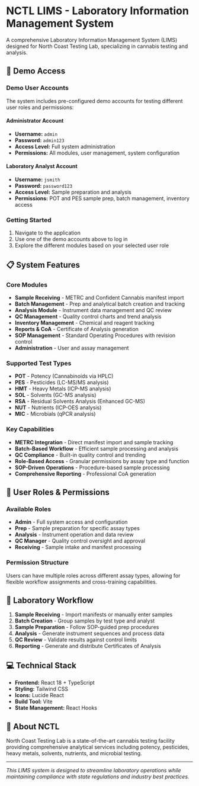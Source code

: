 # NCTL LIMS - Laboratory Information Management System

A comprehensive Laboratory Information Management System (LIMS) designed for North Coast Testing Lab, specializing in cannabis testing and analysis.

## 🚀 Demo Access

### Demo User Accounts

The system includes pre-configured demo accounts for testing different user roles and permissions:

#### **Administrator Account**
- **Username:** `admin`
- **Password:** `admin123`
- **Access Level:** Full system administration
- **Permissions:** All modules, user management, system configuration

#### **Laboratory Analyst Account**
- **Username:** `jsmith`
- **Password:** `password123`
- **Access Level:** Sample preparation and analysis
- **Permissions:** POT and PES sample prep, batch management, inventory access

### Getting Started
1. Navigate to the application
2. Use one of the demo accounts above to log in
3. Explore the different modules based on your selected user role

## 📋 System Features

### Core Modules
- **Sample Receiving** - METRC and Confident Cannabis manifest import
- **Batch Management** - Prep and analytical batch creation and tracking
- **Analysis Module** - Instrument data management and QC review
- **QC Management** - Quality control charts and trend analysis
- **Inventory Management** - Chemical and reagent tracking
- **Reports & CoA** - Certificate of Analysis generation
- **SOP Management** - Standard Operating Procedures with revision control
- **Administration** - User and assay management

### Supported Test Types
- **POT** - Potency (Cannabinoids via HPLC)
- **PES** - Pesticides (LC-MS/MS analysis)
- **HMT** - Heavy Metals (ICP-MS analysis)
- **SOL** - Solvents (GC-MS analysis)
- **RSA** - Residual Solvents Analysis (Enhanced GC-MS)
- **NUT** - Nutrients (ICP-OES analysis)
- **MIC** - Microbials (qPCR analysis)

### Key Capabilities
- **METRC Integration** - Direct manifest import and sample tracking
- **Batch-Based Workflow** - Efficient sample processing and analysis
- **QC Compliance** - Built-in quality control and trending
- **Role-Based Access** - Granular permissions by assay type and function
- **SOP-Driven Operations** - Procedure-based sample processing
- **Comprehensive Reporting** - Professional CoA generation

## 🔐 User Roles & Permissions

### Available Roles
- **Admin** - Full system access and configuration
- **Prep** - Sample preparation for specific assay types
- **Analysis** - Instrument operation and data review
- **QC Manager** - Quality control oversight and approval
- **Receiving** - Sample intake and manifest processing

### Permission Structure
Users can have multiple roles across different assay types, allowing for flexible workflow assignments and cross-training capabilities.

## 🧪 Laboratory Workflow

1. **Sample Receiving** - Import manifests or manually enter samples
2. **Batch Creation** - Group samples by test type and analyst
3. **Sample Preparation** - Follow SOP-guided prep procedures
4. **Analysis** - Generate instrument sequences and process data
5. **QC Review** - Validate results against control limits
6. **Reporting** - Generate and distribute Certificates of Analysis

## 💻 Technical Stack

- **Frontend:** React 18 + TypeScript
- **Styling:** Tailwind CSS
- **Icons:** Lucide React
- **Build Tool:** Vite
- **State Management:** React Hooks

## 🏢 About NCTL

North Coast Testing Lab is a state-of-the-art cannabis testing facility providing comprehensive analytical services including potency, pesticides, heavy metals, solvents, nutrients, and microbial testing.

---

*This LIMS system is designed to streamline laboratory operations while maintaining compliance with state regulations and industry best practices.*